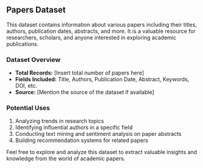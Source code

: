 ## Papers Dataset

This dataset contains information about various papers including their titles, authors, publication dates, abstracts, and more. It is a valuable resource for researchers, scholars, and anyone interested in exploring academic publications.

### Dataset Overview

- **Total Records:** [Insert total number of papers here]
- **Fields Included:** Title, Authors, Publication Date, Abstract, Keywords, DOI, etc.
- **Source:** [Mention the source of the dataset if available]

### Potential Uses

1. Analyzing trends in research topics
2. Identifying influential authors in a specific field
3. Conducting text mining and sentiment analysis on paper abstracts
4. Building recommendation systems for related papers

Feel free to explore and analyze this dataset to extract valuable insights and knowledge from the world of academic papers.
